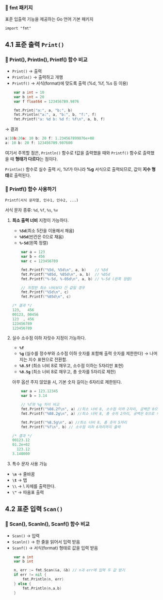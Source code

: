 ### 📌 fmt 패키지

표준 입출력 기능을 제공하는 Go 언어 기본 패키지

`import "fmt"`

## 4.1 표준 출력 `Print()`

### 📌 Print(), Println(), Printf() 함수 비교

- `Print()` → 출력
- `Println()` → 출력하고 개행
- `Printf()` → 서식(format)에 맞도록 출력 (%d, %f, %s 등 이용)

```go
	var a int = 10
	var b int = 20
	var f float64 = 123456789.9876

	fmt.Print("a:", a, "b:", b)
	fmt.Println("a:", a, "b:", b, "f:", f)
	fmt.Printf("a: %d b: %d f: %f\n", a, b, f)
```

→ 결과

```go
a:10b:20a: 10 b: 20 f: 1.234567899876e+08
a: 10 b: 20 f: 123456789.987600
```

여기서 주목할 점은, `Println()` 함수로 f값을 출력했을 때와 `Printf()` 함수로 출력했을 때 **형태가 다르다**는 점이다. 

`Println()` 함수로 실수 출력 시, %f가 아니라 **%g** 서식으로 출력되므로, 값이 **지수 형태**로 출력된다.

### 📌 Printf() 함수 사용하기

`Printf(서식 문자열, 인수1, 인수2, ...)`

서식 문자 종류: `%d`, `%f`, `%s`, `%v`

1. **최소 출력 너비** 지정이 가능하다.
    - **`%5d`**(최소 5칸을 이용해서 채움)
    - **`%05d`**(빈칸은 0으로 채움)
    - **`%-5d`**(왼쪽 정렬)
    
    ```go
    	var a = 123
    	var b = 456
    	var c = 123456789
    
    	fmt.Printf("%5d, %5d\n", a, b)    // %5d
    	fmt.Printf("%05d, %05d\n", a, b)  // %05d
    	fmt.Printf("%-5d, %-05d\n", a, b) // %-5d (왼쪽 정렬)
    
    	// 지정한 최소 너비보다 긴 값일 경우
    	fmt.Printf("%5d\n", c)
    	fmt.Printf("%05d\n", c)
    
    /* 결과 */
    123,   456
    00123, 00456
    123  , 456
    123456789
    123456789
    ```
    
2. 실수 소수점 이하 자릿수 지정이 가능하다.
    - **`%f`**
    - **`%g`** (실수를 정수부와 소수점 이하 숫자를 포함해 출력 숫자를 제한한다) → 나머지는 지수 표현으로 전환함.
    - **`%8.5f`** (최소 너비 8로 채우고, 소수점 이하는 5자리만 표현)
    - **`%8.5g`** (최소 너비 8로 채우고, 총 숫자를 5자리로 제한)
    
    아무 옵션 주지 않았을 시, 기본 숫자 길이는 6자리로 제한된다.
    
    ```go
    	var a = 123.12345
    	var b = 3.14
    
    	// %f와 %g 차이 비교
    	fmt.Printf("%08.2f\n", a) //최소 너비 8, 소수점 이하 2자리, 공백은 0으로 채움
    	fmt.Printf("%08.2g\n", a) //최소 너비 8, 총 숫자 2자리, 공백은 0으로 채움
    
    	fmt.Printf("%8.5g\n", a) //최소 너비 8, 총 숫자 5자리
    	fmt.Printf("%f\n", b) // 소수점 이하 6자리까지 출력
    
    /* 결과 */
    00123.12
    01.2e+02
      123.12
    3.140000
    ```
    
3. 특수 문자 사용 가능
- **`\n`**  → 줄바꿈
- **`\t`**  → 탭
- **`\\`**  → \ 자체를 출력한다.
- **`\"`**  → 따옴표 출력

## 4.2 표준 입력 `Scan()`

### 📌 Scan(), Scanln(), Scanf() 함수 비교

- `Scan()` → 입력
- `Scanln()` → 한 줄을 읽어서 입력 받음
- `Scanf()` → 서식(format) 형태로 값을 입력 받음

```go
	var a int
	var b int

	n, err := fmt.Scan(&a, &b) // n과 err에 입력 두 값 받기
	if err != nil {
		fmt.Println(n, err)
	} else {
		fmt.Println(n,a,b)
	}
```
